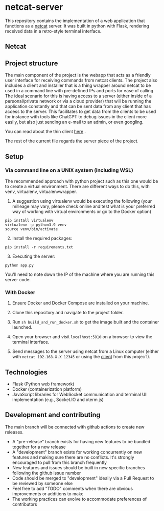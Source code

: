 # netcat-server

This repository contains the implementation of a web application that functions as a [netcat](https://en.wikipedia.org/wiki/Netcat) server. It was built in python with Flask, rendering received data in a retro-style terminal interface.

## Netcat

## Project structure
The main component of the project is the webapp that acts as a friendly user interface for receiving commands from netcat clients. The project also includes a client and installer that is a thing wrapper around netcat to be used in a command line with pre-defined IPs and ports for ease of calling. The ideal scenario for this is having access to a server (either inside of a personal/private network or via a cloud provider) that will be running the application constantly and that can be sent data from any client that has access to the server. This facilitates to get data from the clients to be used for instance with tools like ChatGPT to debug issues in the client more easily, but also just sending an e-mail to an admin, or even googling.

You can read about the thin client [here](/unix_client/Readme.md) .

The rest of the current file regards the server piece of the project.

## Setup

### Via command line on a UNIX system (including WSL)
The recommended approach with python project such as this one would be to create a virtual environment. There are different ways to do this, with venv, virtualenv, virtualenvwrapper.

1. A suggestion using virtualenv would be executing the following (your milleage may vary, please check online and test what is your preferred way of working with virtual environments or go to the Docker option)
```
pip install virtualenv
virtualenv -p python3.9 venv
source venv/bin/activate
```
2. Install the required packages:
```
pip install -r requirements.txt
```
3. Executing the server:
```commandline
python app.py
```
You'll need to note down the IP of the machine where you are running this server code.

### With Docker

1. Ensure Docker and Docker Compose are installed on your machine.

2. Clone this repository and navigate to the project folder.

3. Run `sh build_and_run_docker.sh` to get the image built and the container launched.

5. Open your browser and visit `localhost:5010` on a browser to view the terminal interface.

6. Send messages to the server using netcat from a Linux computer (either with `netcat 192.168.X.X 12345` or using the [client](/unix_client/Readme.md) from this projecT).

## Technologies

- Flask (Python web framework)
- Docker (containerization platform)
- JavaScript libraries for WebSocket communication and terminal UI implementation (e.g., Socket.IO and xterm.js)


## Development and contributing
The main branch will be connected with github actions to create new releases.

- A "pre-release" branch exists for having new features to be bundled together for a new release
- A "development" branch exists for working concurrently on new features and making sure there are no conflicts. It's strongly encouraged to pull from this branch frequently
- New features and issues should be built in new specific branches following the github issue number
- Code should be merged to "development" ideally via a Pull Request to be reviewed by someone else
- Feel free to add "TODO" comments when there are obvious improvements or additions to make
- The working practices can evolve to accommodate preferences of contributors
